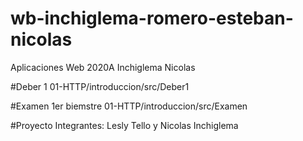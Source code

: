 # wb-inchiglema-romero-esteban-nicolas

Aplicaciones Web 2020A Inchiglema Nicolas

#Deber 1
01-HTTP/introduccion/src/Deber1

#Examen 1er biemstre
01-HTTP/introduccion/src/Examen

#Proyecto
Integrantes: Lesly Tello y Nicolas Inchiglema
